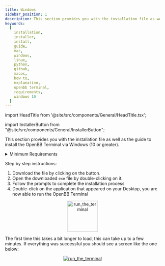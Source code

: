 ```yaml
---
title: Windows
sidebar_position: 1
description: This section provides you with the installation file as well as the guide to install the OpenBB Terminal via Windows (10 or greater).
keywords:
  [
    installation,
    installer,
    install,
    guide,
    mac,
    windows,
    linux,
    python,
    github,
    macos,
    how to,
    explanation,
    openbb terminal,
    requirements,
    windows 10
  ]
---
```


import HeadTitle from '@site/src/components/General/HeadTitle.tsx';

<HeadTitle title="Windows - Terminal" />

import InstallerButton from "@site/src/components/General/InstallerButton";

This section provides you with the installation file as well as the guide to install the OpenBB Terminal via Windows (10 or greater).

<InstallerButton type="windows" href="https://github.com/OpenBB-finance/OpenBBTerminal/releases/download/v2.5.1/Windows.OpenBB.Terminal.v2.5.1.exe" label="Windows Installer" />

<details><summary>Minimum Requirements</summary>

- Windows 10 or newer
- Modern CPU (Intel or AMD processor made in the last 5 years)
- At least 4GB of RAM
- At least 5GB of free storage
- Internet connection (cable or 4G mobile)

</details>

Step by step instructions:

1. Download the file by clicking on the button.
2. Open the downloaded `exe` file by double-clicking on it.
3. Follow the prompts to complete the installation process
4. Double-click on the application that appeared on your Desktop, you are now able to run the OpenBB Terminal

<p align="center"><a target="_blank" href="https://openbb-web-assets.s3.amazonaws.com/docs/installation/icon.png"><img width="100" alt="run_the_terminal" src="https://openbb-web-assets.s3.amazonaws.com/docs/installation/icon.png"></img></a></p>

The first time this takes a bit longer to load, this can take up to a few minutes. If everything was successful you should see a screen like the one below:

<p align="center"><a target="_blank" href="https://user-images.githubusercontent.com/46355364/223194653-a21966e2-cd55-44da-95eb-7c66811f629b.png"><img alt="run_the_terminal" src="https://user-images.githubusercontent.com/46355364/223194653-a21966e2-cd55-44da-95eb-7c66811f629b.png"></img></a></p>